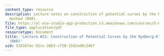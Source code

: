 ```yaml
---
content_type: resource
description: Lecture notes on construction of potential curves by the Rydberg-Klein-Rees
  method (RKR).
file: https://ol-ocw-studio-app-production.s3.amazonaws.com/courses/5-80-small-molecule-spectroscopy-and-dynamics-fall-2008/5261bfac92cc3863cf583102ad8c24b7_21_580ln_fa08.pdf
file_type: application/pdf
resourcetype: Document
title: 'Lecture #21: Construction of Potential Curves by the Rydberg-Klein-Rees Method
  (RKR)'
uid: 5261bfac-92cc-3863-cf58-3102ad8c24b7
---
```

